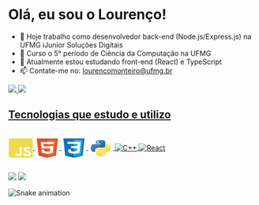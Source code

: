 # Olá, eu sou o Lourenço!

- 🔭 Hoje trabalho como desenvolvedor back-end (Node.js/Express.js) na UFMG iJunior Soluções Digitais
- 📖 Curso o 5° período de Ciência da Computação na UFMG
- 🌱 Atualmente estou estudando front-end (React) e TypeScript
- 📫 Contate-me no: lourencomonteiro@ufmg.br

<div>
  <a href="https://github.com/lourencomonteiro">
  <img height="150em" src="https://github-readme-stats.vercel.app/api?username=lourencomonteiro&show_icons=true&theme=dark&include_all_commits=true&count_private=true"/>
  <img height="150em" src="https://github-readme-stats.vercel.app/api/top-langs/?username=lourencomonteiro&layout=compact&langs_count=7&theme=dark"/>
</div>

## Tecnologias que estudo e utilizo
<div style="display: inline_block"><br>
  <img align="center" alt="Js" height="40" width="50" src="https://raw.githubusercontent.com/devicons/devicon/master/icons/javascript/javascript-plain.svg">
  <img align="center" alt="HTML" height="40" width="50" src="https://raw.githubusercontent.com/devicons/devicon/master/icons/html5/html5-original.svg">
  <img align="center" alt="CSS" height="40" width="50" src="https://raw.githubusercontent.com/devicons/devicon/master/icons/css3/css3-original.svg">
  <img align="center" alt="Python" height="40" width="50" src="https://raw.githubusercontent.com/devicons/devicon/master/icons/python/python-original.svg">
  <img align="center" alt="C++" height="40" width="50" src="https://cdn.jsdelivr.net/gh/devicons/devicon/icons/cplusplus/cplusplus-original.svg">
  <img align="center" alt="React" height="40" width="50" src="https://cdn.jsdelivr.net/gh/devicons/devicon/icons/react/react-original.svg">
</div>

##

<div> 
  <a href="https://instagram.com/lourenco_montenegro" target="_blank"><img src="https://img.shields.io/badge/-Instagram-%23E4405F?style=for-the-badge&logo=instagram&logoColor=white" target="_blank"></a>
  <a href="https://www.linkedin.com/in/lourencomontenegro" target="_blank"><img src="https://img.shields.io/badge/-LinkedIn-%230077B5?style=for-the-badge&logo=linkedin&logoColor=white" target="_blank"></a> 
 
  ![Snake animation](https://github.com/lourencomonteiro/lourencomonteiro/blob/output/github-contribution-grid-snake.svg)
 
</div>
